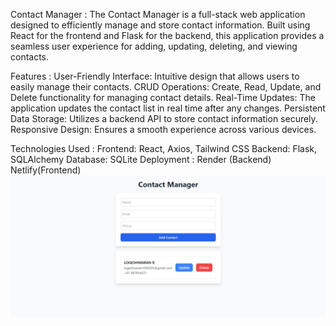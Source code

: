 Contact Manager :
The Contact Manager is a full-stack web application designed to efficiently manage and store contact information. Built using React for the frontend and Flask for the backend, this application provides a seamless user experience for adding, updating, deleting, and viewing contacts.

Features :
User-Friendly Interface: Intuitive design that allows users to easily manage their contacts.
CRUD Operations: Create, Read, Update, and Delete functionality for managing contact details.
Real-Time Updates: The application updates the contact list in real time after any changes.
Persistent Data Storage: Utilizes a backend API to store contact information securely.
Responsive Design: Ensures a smooth experience across various devices.

Technologies Used :
Frontend: React, Axios, Tailwind CSS
Backend: Flask, SQLAlchemy
Database: SQLite
Deployment : Render (Backend) Netlify(Frontend)
![App Screenshot](Screenshot%202024-10-06%20172518.png)
